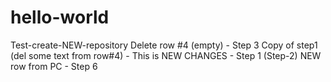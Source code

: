 # hello-world
Test-create-NEW-repository
Delete row #4 (empty) - Step 3
Copy of step1 (del some text from row#4) - This is NEW CHANGES - Step 1 (Step-2)
NEW row from PC - Step 6
